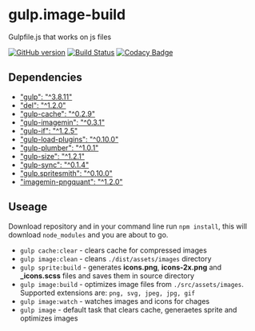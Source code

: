 # gulp.image-build
Gulpfile.js that works on js files

[![GitHub version](https://badge.fury.io/gh/zgabievi%2Fgulp.image-build.svg)](http://badge.fury.io/gh/zgabievi%2Fgulp.image-build)
[![Build Status](https://semaphoreci.com/api/v1/projects/ea10fe32-87a6-4059-92fe-8294dc5cab1b/444290/shields_badge.svg)](https://semaphoreci.com/zgabievi/gulp-image-build)
[![Codacy Badge](https://www.codacy.com/project/badge/2bebbd2130c84de08dba940383e335ca)](https://www.codacy.com/app/zgabievi/gulp-image-build)

## Dependencies
- ["gulp": "^3.8.11"](https://npmjs.org/package/gulp/)
- ["del": "^1.2.0"](https://www.npmjs.com/package/del/)
- ["gulp-cache": "^0.2.9"](https://www.npmjs.com/package/gulp-cache/)
- ["gulp-imagemin": "^0.3.1"](https://www.npmjs.com/package/gulp-imagemin/)
- ["gulp-if": "^1.2.5"](https://www.npmjs.com/package/gulp-if/)
- ["gulp-load-plugins": "^0.10.0"](https://www.npmjs.com/package/gulp-load-plugins/)
- ["gulp-plumber": "^1.0.1"](https://www.npmjs.com/package/gulp-plumber/)
- ["gulp-size": "^1.2.1"](https://www.npmjs.com/package/gulp-size/)
- ["gulp-sync": "^0.1.4"](https://www.npmjs.com/package/gulp-sync/)
- ["gulp.spritesmith": "^0.10.0"](https://www.npmjs.com/package/gulp.spritesmith/)
- ["imagemin-pngquant": "^1.2.0"](https://www.npmjs.com/package/imagemin-pngquant/)

## Useage
Download repository and in your command line run `npm install`, this will download `node_modules` and you are about to go.

- `gulp cache:clear` - clears cache for compressed images
- `gulp image:clean` - cleans `./dist/assets/images` directory
- `gulp sprite:build` - generates **icons.png**, **icons-2x.png** and **_icons.scss** files and saves them in source directory
- `gulp image:build` - optimizes image files from `./src/assets/images`. Supported extensions are: `png, svg, jpeg, jpg, gif`
- `gulp image:watch` - watches images and icons for chages
- `gulp image` - default task that clears cache, generaetes sprite and optimizes images
